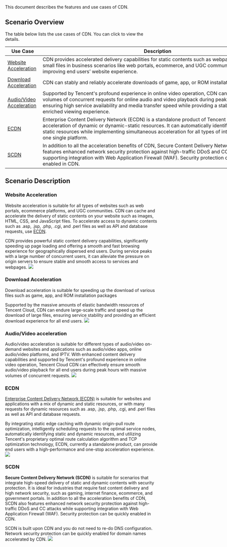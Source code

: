 This document describes the features and use cases of CDN.

## Scenario Overview
The table below lists the use cases of CDN. You can click to view the details.


<table  style="width:890">
<thead>
	<tr>
		<th scope="col" style="width: 100px;"> Use Case</th>
		<th scope="col">Description</th>
	</tr>
</thead>
<tbody>
	<tr>
	<td><a href = "#m1">Website Acceleration</a></td>
		<td >CDN provides accelerated delivery capabilities for static contents such as webpages, images, and small files in business scenarios like web portals, ecommerce, and UGC communities, significantly improving end users’ website experience. </td>
	</tr>
	<tr>
		<td><a href = "#m2">Download Acceleration</a></td>
		<td >CDN can stably and reliably accelerate downloads of game, app, or ROM installation packages. </td>
	</tr>
	<tr>
		<td><a href = "#m3">Audio/Video Acceleration</a></td>
		<td>Supported by Tencent's profound experience in online video operation, CDN can sustain massive volumes of concurrent requests for online audio and video playback during peak hours, effectively ensuring high service availability and media transfer speed while providing a stable, smooth and enriched viewing experience. </td>
	</tr>
	<tr>
		<td><a href = "#m4">ECDN</a></td>
		<td >Enterprise Content Delivery Network (ECDN) is a standalone product of Tencent Cloud for one-stop acceleration of dynamic or dynamic-static resources. It can automatically identify dynamic and static resources while implementing simultaneous acceleration for all types of internal resources on one single platform. </td>
	</tr>
	<tr>
		<td><a href = "#m5">SCDN</a></td>
		<td >In addition to all the acceleration benefits of CDN, Secure Content Delivery Network (SCDN) also features enhanced network security protection against high-traffic DDoS and CC attacks while supporting integration with Web Application Firewall (WAF). Security protection can be quickly enabled in CDN. </td>
	</tr>
</tbody>
</table>

## Scenario Description
<span ID = "m1"></span>
### Website Acceleration
Website acceleration is suitable for all types of websites such as web portals, ecommerce platforms, and UGC communities. CDN can cache and accelerate the delivery of static contents on your website such as images, HTML, CSS, and JavaScript files. To accelerate access to dynamic contents such as .asp, .jsp, .php, .cgi, and .perl files as well as API and database requests, use [ECDN](https://intl.cloud.tencent.com/product/dsa).

CDN provides powerful static content delivery capabilities, significantly speeding up page loading and offering a smooth and fast browsing experience for geographically dispersed end users. During service peaks with a large number of concurrent users, it can alleviate the pressure on origin servers to ensure stable and smooth access to services and webpages.
![](https://main.qcloudimg.com/raw/c9d1c4da99eabde91c5c63a10bf83d46.jpg)


<span ID = "m2"></span>
### Download Acceleration
Download acceleration is suitable for speeding up the download of various files such as game, app, and ROM installation packages

Supported by the massive amounts of elastic bandwidth resources of Tencent Cloud, CDN can endure large-scale traffic and speed up the download of large files, ensuring service stability and providing an efficient download experience for all end users.
![](https://main.qcloudimg.com/raw/d87bc25ccad9a04e936b6ee6ecca653f.jpg)


<span ID = "m3"></span>
### Audio/Video acceleration
Audio/video acceleration is suitable for different types of audio/video on-demand websites and applications such as audio/video apps, online audio/video platforms, and IPTV. With enhanced content delivery capabilities and supported by Tencent's profound experience in online video operation, Tencent Cloud CDN can effectively ensure smooth audio/video playback for all end users during peak hours with massive volumes of concurrent requests.
![](https://main.qcloudimg.com/raw/b492585e2b1c6840834c32f7303b7b53.jpg)


<span ID = "m4"></span>
### ECDN
[Enterprise Content Delivery Network (ECDN)](https://intl.cloud.tencent.com/product/dsa) is suitable for websites and applications with a mix of dynamic and static resources, or with many requests for dynamic resources such as .asp, .jsp, .php, .cgi, and .perl files as well as API and database requests.

By integrating static edge caching with dynamic origin-pull route optimization, intelligently scheduling requests to the optimal service nodes, automatically identifying static and dynamic resources, and utilizing Tencent's proprietary optimal route calculation algorithm and TCP optimization technology, ECDN, currently a standalone product, can provide end users with a high-performance and one-stop acceleration experience.
![](https://main.qcloudimg.com/raw/7546f16ca821a265837bbfb080de255e.jpg)


<span ID = "m5"></span>
### SCDN
**Secure Content Delivery Network (SCDN)** is suitable for scenarios that integrate high-speed delivery of static and dynamic contents with security protection. It is ideal for industries that require fast content delivery and high network security, such as gaming, internet finance, ecommerce, and government portals. In addition to all the acceleration benefits of CDN, SCDN also features enhanced network security protection against high-traffic DDoS and CC attacks while supporting integration with Web Application Firewall (WAF). Security protection can be quickly enabled in CDN.

SCDN is built upon CDN and you do not need to re-do DNS configuration. Network security protection can be quickly enabled for domain names accelerated by CDN.
![](https://main.qcloudimg.com/raw/d2a1b1f002aefc746fa5ff54efdbd9a8.jpg)



